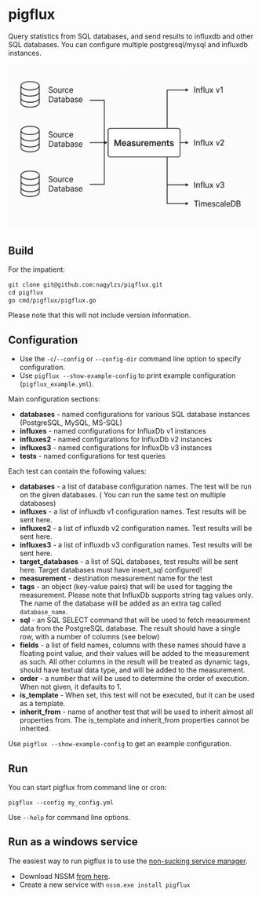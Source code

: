 # pigflux

Query statistics from SQL databases, and send results to influxdb and other SQL databases.
You can configure multiple postgresql/mysql and influxdb instances.

![PigFlux](diagram.png)

## Build

For the impatient:

```
git clone git@github.com:nagylzs/pigflux.git
cd pigflux
go cmd/pigflux/pigflux.go
```

Please note that this will not include version information.

## Configuration

* Use the `-c`/`--config` or `--config-dir` command line option to specify configuration.  
* Use `pigflux --show-example-config` to print example configuration (`pigflux_example.yml`). 

Main configuration sections:

* **databases** - named configurations for various SQL database instances (PostgreSQL, MySQL, MS-SQL)
* **influxes** - named configurations for InfluxDb v1 instances
* **influxes2** - named configurations for InfluxDb v2 instances
* **influxes3** - named configurations for InfluxDb v3 instances
* **tests** - named configurations for test queries

Each test can contain the following values:

* **databases** - a list of database configuration names. The test will be run on the given databases. (
  You can run the same test on multiple databases)
* **influxes** - a list of influxdb v1 configuration names. Test results will be sent here.
* **influxes2** - a list of influxdb v2 configuration names. Test results will be sent here.
* **influxes3** - a list of influxdb v3 configuration names. Test results will be sent here.
* **target_databases** - a list of SQL databases, test results will be sent here. Target databases must have
  insert_sql configured!
* **measurement** - destination measurement name for the test
* **tags** - an object (key-value pairs) that will be used for tagging the measurement. Please note that InfluxDb
  supports string tag values only. The name of the database will be added as an extra tag called `database_name`. 
* **sql** - an SQL SELECT command that will be used to fetch measurement data from the PostgreSQL database. The result
   should have a single row, with a number of columns (see below)
* **fields** - a list of field names, columns with these names should have a floating point value, and their values will 
  be added to the measurement as such. All other columns in the result will be treated as dynamic tags, should have 
  textual data type, and will be added to the measurement.
* **order** - a number that will be used to determine the order of execution. When not given, it defaults to 1.
* **is_template** - When set, this test will not be executed, but it can be used as a template.
* **inherit_from** - name of another test that will be used to inherit almost all properties from. The is_template and
  inherit_from properties cannot be inherited.

Use `pigflux --show-example-config` to get an example configuration.

## Run

You can start pigflux from command line or cron:

    pigflux --config my_config.yml

Use `--help` for command line options.

## Run as a windows service

The easiest way to run pigflux is to use the [non-sucking service manager](https://nssm.cc/download).

* Download NSSM [from here](https://nssm.cc/download).
* Create a new service with `nssm.exe install pigflux`
